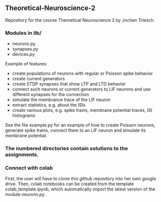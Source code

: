## Theoretical-Neuroscience-2
Repository for the course Theoretical Neuroscience 2 by Jochen Triesch.

### Modules in lib/
  - neurons.py
  - synapses.py
  - devices.py

Example of features:
  - create populations of neurons with regular or Poisson spike behavior
  - create current generators
  - create STDP synapses that show LTP and LTD behavior
  - connect such neurons or current generators to LIF neurons and use different synapses for the connection
  - simulate the membrance trace of the LIF neuron
  - extract statistics, e.g. about the ISIs
  - create various plots, e.g. spike trains, membrane potential traces, ISI histograms
  
See the file example.py for an example of how to create Poisson neurons, generate spike trains, connect them to an LIF neuron and simulate its membrane potential.

### The numbered directories contain solutions to the assignments.

### Connect with colab
First, the user will have to clone this github repository into her own google drive. Then, colab notebooks can be created from the template colab_template.ipynb, which automatically import the latest version of the module neurons.py.

